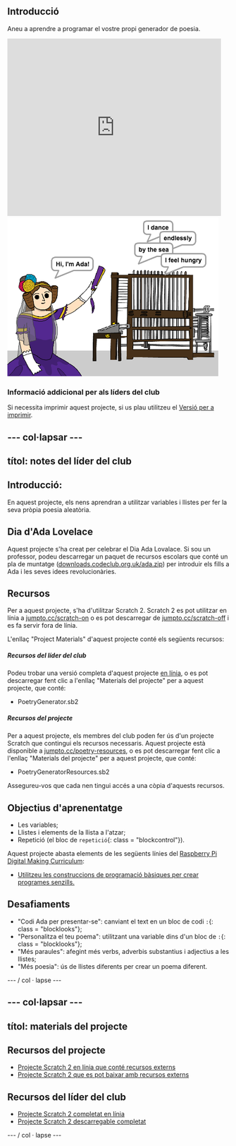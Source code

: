 ## Introducció

Aneu a aprendre a programar el vostre propi generador de poesia.

<div class="scratch-preview">
  <iframe allowtransparency="true" width="485" height="402" src="https://scratch.mit.edu/projects/embed/77844926/?autostart=false" frameborder="0"></iframe>
  <img src="images/poetry-final.png">
</div>

### Informació addicional per als líders del club

Si necessita imprimir aquest projecte, si us plau utilitzeu el [Versió per a imprimir](https://projects.raspberrypi.org/en/projects/poetry-generator/print).

## \--- col·lapsar \---

## títol: notes del líder del club

## Introducció:

En aquest projecte, els nens aprendran a utilitzar variables i llistes per fer la seva pròpia poesia aleatòria.

## Dia d'Ada Lovelace

Aquest projecte s'ha creat per celebrar el Dia Ada Lovalace. Si sou un professor, podeu descarregar un paquet de recursos escolars que conté un pla de muntatge ([downloads.codeclub.org.uk/ada.zip](http://downloads.codeclub.org.uk/ada.zip)) per introduir els fills a Ada i les seves idees revolucionàries.

## Recursos

Per a aquest projecte, s'ha d'utilitzar Scratch 2. Scratch 2 es pot utilitzar en línia a [jumpto.cc/scratch-on](http://jumpto.cc/scratch-on) o es pot descarregar de [jumpto.cc/scratch-off](http://jumpto.cc/scratch-off) i es fa servir fora de línia.

L'enllaç "Project Materials" d'aquest projecte conté els següents recursos:

##### Recursos del líder del club

Podeu trobar una versió completa d'aquest projecte [en línia](http://scratch.mit.edu/projects/77844926/#editor), o es pot descarregar fent clic a l'enllaç "Materials del projecte" per a aquest projecte, que conté:

* PoetryGenerator.sb2

##### Recursos del projecte

Per a aquest projecte, els membres del club poden fer ús d'un projecte Scratch que contingui els recursos necessaris. Aquest projecte està disponible a [jumpto.cc/poetry-resources](http://jumpto.cc/poetry-resources), o es pot descarregar fent clic a l'enllaç "Materials del projecte" per a aquest projecte, que conté:

* PoetryGeneratorResources.sb2

Assegureu-vos que cada nen tingui accés a una còpia d'aquests recursos.

## Objectius d'aprenentatge

* Les variables;
* Llistes i elements de la llista a l'atzar;
* Repetició (el bloc de `repetició`{: class = "blockcontrol"}).

Aquest projecte abasta elements de les següents línies del [Raspberry Pi Digital Making Curriculum](http://rpf.io/curriculum):

* [Utilitzeu les construccions de programació bàsiques per crear programes senzills.](https://www.raspberrypi.org/curriculum/programming/creator)

## Desafiaments

* "Codi Ada per presentar-se": canviant el text en un bloc de codi `:`{: class = "blocklooks"};
* "Personalitza el teu poema": utilitzant una variable dins d'un bloc de `:`{: class = "blocklooks"};
* "Més paraules": afegint més verbs, adverbis substantius i adjectius a les llistes;
* "Més poesia": ús de llistes diferents per crear un poema diferent.

\--- / col · lapse \---

## \--- col·lapsar \---

## títol: materials del projecte

## Recursos del projecte

* [Projecte Scratch 2 en línia que conté recursos externs](http://jumpto.cc/poetry-resources)
* [Projecte Scratch 2 que es pot baixar amb recursos externs](resources/PoetryGeneratorResources.sb2)

## Recursos del líder del club

* [Projecte Scratch 2 completat en línia](http://scratch.mit.edu/projects/77844926/#editor)
* [Projecte Scratch 2 descarregable completat](resources/PoetryGenerator.sb2)

\--- / col · lapse \---